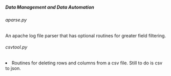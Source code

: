 <h5> Data Management and Data Automation </h5>

<p> <h6> aparse.py </h6> An apache log file parser that has optional routines for greater field filtering.
<h6>csvtool.py</h6> <li> Routines for deleting rows and columns from a csv file. Still to do is csv to json.</li> </p>
